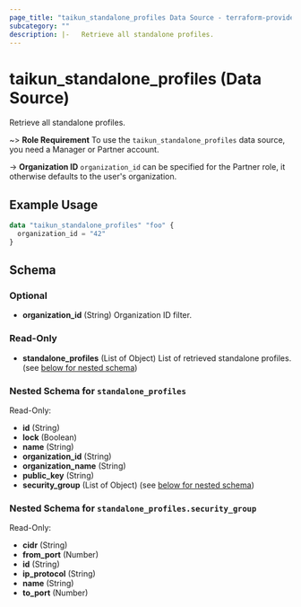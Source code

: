 ```yaml
---
page_title: "taikun_standalone_profiles Data Source - terraform-provider-taikun"
subcategory: ""
description: |-   Retrieve all standalone profiles.
---
```


# taikun_standalone_profiles (Data Source)

Retrieve all standalone profiles.

~> **Role Requirement** To use the `taikun_standalone_profiles` data source, you need a Manager or Partner account.

-> **Organization ID** `organization_id` can be specified for the Partner role, it otherwise defaults to the user's organization.

## Example Usage

```terraform
data "taikun_standalone_profiles" "foo" {
  organization_id = "42"
}
```

<!-- schema generated by tfplugindocs -->
## Schema

### Optional

- **organization_id** (String) Organization ID filter.

### Read-Only

- **standalone_profiles** (List of Object) List of retrieved standalone profiles. (see [below for nested schema](#nestedatt--standalone_profiles))

<a id="nestedatt--standalone_profiles"></a>
### Nested Schema for `standalone_profiles`

Read-Only:

- **id** (String)
- **lock** (Boolean)
- **name** (String)
- **organization_id** (String)
- **organization_name** (String)
- **public_key** (String)
- **security_group** (List of Object) (see [below for nested schema](#nestedobjatt--standalone_profiles--security_group))

<a id="nestedobjatt--standalone_profiles--security_group"></a>
### Nested Schema for `standalone_profiles.security_group`

Read-Only:

- **cidr** (String)
- **from_port** (Number)
- **id** (String)
- **ip_protocol** (String)
- **name** (String)
- **to_port** (Number)


